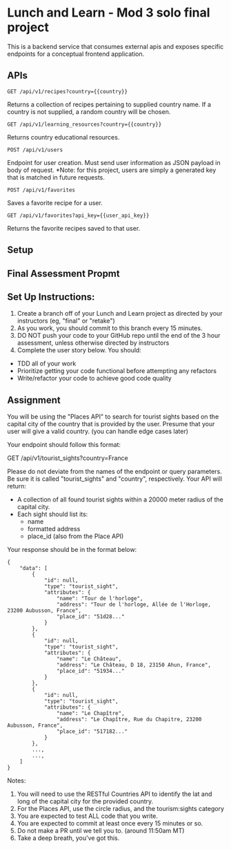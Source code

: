 # Lunch and Learn - Mod 3 solo final project

This is a backend service that consumes external apis and exposes specific endpoints for a conceptual frontend application.

## APIs

```
GET /api/v1/recipes?country={{country}}
```
Returns a collection of recipes pertaining to supplied country name.
If a country is not supplied, a random country will be chosen.

```
GET /api/v1/learning_resources?country={{country}}
```
Returns country educational resources.

```
POST /api/v1/users
```
Endpoint for user creation. Must send user information as JSON payload in body of request.
*Note: for this project, users are simply a generated key that is matched in future requests.
```
POST /api/v1/favorites
```
Saves a favorite recipe for a user.

```
GET /api/v1/favorites?api_key={{user_api_key}}
```
Returns the favorite recipes saved to that user.

## Setup

## Final Assessment Propmt
## Set Up Instructions:

1. Create a branch off of your Lunch and Learn project as directed by your instructors (eg, "final" or "retake")
2. As you work, you should commit to this branch every 15 minutes.
3. DO NOT push your code to your GitHub repo until the end of the 3 hour assessment, unless otherwise directed by instructors
4. Complete the user story below. You should:
  - TDD all of your work
  - Prioritize getting your code functional before attempting any refactors
  - Write/refactor your code to achieve good code quality

## Assignment

You will be using the "Places API" to search for tourist sights based on the capital city of the country that is provided by the user. Presume that your user will give a valid country. (you can handle edge cases later)

Your endpoint should follow this format:

GET /api/v1/tourist_sights?country=France

Please do not deviate from the names of the endpoint or query parameters. Be sure it is called "tourist_sights" and "country", respectively.
Your API will return:

- A collection of all found tourist sights within a 20000 meter radius of the capital city.
- Each sight should list its: 
  - name
  - formatted address
  - place_id (also from the Place API)

Your response should be in the format below:

```
{
    "data": [
        {
            "id": null,
            "type": "tourist_sight",
            "attributes": {
                "name": "Tour de l'horloge",
                "address": "Tour de l'horloge, Allée de l'Horloge, 23200 Aubusson, France",
                "place_id": "51d28..."
            }
        },
        {
            "id": null,
            "type": "tourist_sight",
            "attributes": {
                "name": "Le Château",
                "address": "Le Château, D 18, 23150 Ahun, France",
                "place_id": "51934..."
            }
        },
        {
            "id": null,
            "type": "tourist_sight",
            "attributes": {
                "name": "Le Chapître",
                "address": "Le Chapître, Rue du Chapitre, 23200 Aubusson, France",
                "place_id": "517182..."
            }
        },
        ...,
        ...,
    ]
}
```

Notes: 
1. You will need to use the RESTful Countries API to identify the lat and long of the capital city for the provided country.
2. For the Places API, use the circle radius, and the tourism:sights category
3. You are expected to test ALL code that you write.
4. You are expected to commit at least once every 15 minutes or so.
5. Do not make a PR until we tell you to. (around 11:50am MT)
6. Take a deep breath, you've got this.
